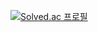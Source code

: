 [![Solved.ac
프로필](http://mazassumnida.wtf/api/v2/generate_badge?boj={dlwogurgur})](https://solved.ac/{dlwogurgur})
